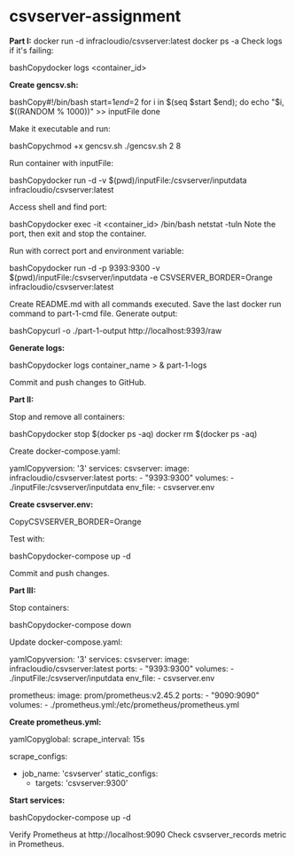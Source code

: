 # csvserver-assignment
**Part I:**
docker run -d infracloudio/csvserver:latest
docker ps -a
Check logs if it's failing:

bashCopydocker logs <container_id>

**Create gencsv.sh:**

bashCopy#!/bin/bash
start=$1
end=$2
for i in $(seq $start $end); do
    echo "$i, $((RANDOM % 1000))" >> inputFile
done

Make it executable and run:

bashCopychmod +x gencsv.sh
./gencsv.sh 2 8

Run container with inputFile:

bashCopydocker run -d -v $(pwd)/inputFile:/csvserver/inputdata infracloudio/csvserver:latest

Access shell and find port:

bashCopydocker exec -it <container_id> /bin/bash
netstat -tuln
Note the port, then exit and stop the container.

Run with correct port and environment variable:

bashCopydocker run -d -p 9393:9300 -v $(pwd)/inputFile:/csvserver/inputdata -e CSVSERVER_BORDER=Orange infracloudio/csvserver:latest

Create README.md with all commands executed.
Save the last docker run command to part-1-cmd file.
Generate output:

bashCopycurl -o ./part-1-output http://localhost:9393/raw

**Generate logs:**

bashCopydocker logs container_name > & part-1-logs

Commit and push changes to GitHub.

**Part II:**

Stop and remove all containers:

bashCopydocker stop $(docker ps -aq)
docker rm $(docker ps -aq)

Create docker-compose.yaml:

yamlCopyversion: '3'
services:
  csvserver:
    image: infracloudio/csvserver:latest
    ports:
      - "9393:9300"
    volumes:
      - ./inputFile:/csvserver/inputdata
    env_file:
      - csvserver.env

**Create csvserver.env:**

CopyCSVSERVER_BORDER=Orange

Test with:

bashCopydocker-compose up -d

Commit and push changes.

**Part III:**

Stop containers:

bashCopydocker-compose down

Update docker-compose.yaml:

yamlCopyversion: '3'
services:
  csvserver:
    image: infracloudio/csvserver:latest
    ports:
      - "9393:9300"
    volumes:
      - ./inputFile:/csvserver/inputdata
    env_file:
      - csvserver.env

  prometheus:
    image: prom/prometheus:v2.45.2
    ports:
      - "9090:9090"
    volumes:
      - ./prometheus.yml:/etc/prometheus/prometheus.yml

**Create prometheus.yml:**

yamlCopyglobal:
  scrape_interval: 15s

scrape_configs:
  - job_name: 'csvserver'
    static_configs:
      - targets: 'csvserver:9300'

**Start services:**

bashCopydocker-compose up -d

Verify Prometheus at http://localhost:9090
Check csvserver_records metric in Prometheus.


